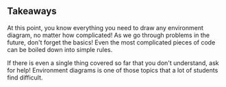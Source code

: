 ## Takeaways

At this point, you know everything you need to draw any environment diagram,
no matter how complicated! As we go through problems in the future, don't
forget the basics! Even the most complicated pieces of code can be boiled down
into simple rules.

If there is even a single thing covered so far that you don't understand, ask
for help! Environment diagrams is one of those topics that a lot of students
find difficult.

